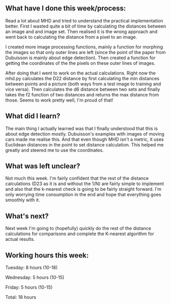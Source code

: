 ## What have I done this week/process:

Read a lot about MHD and tried to understand the practical implementation better. First I wasted quite a bit of time by calculating the distances between an image and and image set. Then realised it is the wrong approach and went back to calculating the distance from a pixel to an image.

I created more image processing functions, mainly a function for morphing the images so that only outer lines are left (since the point of the paper from Dubuisson is mainly about edge detection). Then created a function for getting the coordinates of the the pixels on these outer lines of images.

After doing that I went to work on the actual calculations. Right now the mhd.py calculates the D22 distance by first calculating the min distances between points and a picture (both ways from a test image to training and vice versa). Then calculates the d6 distance between two sets and finally takes the f2 function of two distances and returns the max distance from those. Seems to work pretty well, I'm proud of that!

## What did I learn?

The main thing I actually learned was that I finally understood that this is about edge detection mostly. Dubuisson's examples with images of moving cars made me realise this. And that even though MHD isn't a metric, it uses Euclidean distances in the point to set distance calculation. This helped me greatly  and steered me to use the coordinates.

## What was left unclear?

Not much this week. I'm fairly confident that the rest of the distance calculations (D23 as it is and without the 1/N) are fairly simple to implement and also that the k-nearest check is going to be fairly straight forward. I'm only worrying time consumption in the end and hope that everything goes smoothly with it.

## What's next?

Next week I'm going to (hopefully) quickly do the rest of the distance calculations for comparisons and complete the K-nearest algorithm for actual results.

## Working hours this week:

Tuesday: 8 hours (10-18)

Wednesday: 5 hours (10-15)

Friday: 5 hours (10-15)

Total: 18 hours
